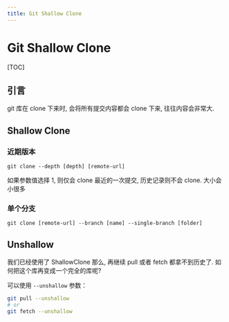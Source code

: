 ```yaml
---
title: Git Shallow Clone
---
```


# Git Shallow Clone

[TOC]

## 引言

git 库在 clone 下来时, 会将所有提交内容都会 clone 下来, 往往内容会非常大.

## Shallow Clone

### 近期版本

```shell
git clone --depth [depth] [remote-url]
```

如果参数值选择 1, 则仅会 clone 最近的一次提交, 历史记录则不会 clone. 大小会小很多

### 单个分支

```shell
git clone [remote-url] --branch [name] --single-branch [folder]
```



## Unshallow

我们已经使用了 ShallowClone 那么, 再继续 pull 或者 fetch 都拿不到历史了. 如何把这个库再变成一个完全的库呢?

可以使用 `--unshallow` 参数：

```sh
git pull --unshallow
# or
git fetch --unshallow
```


